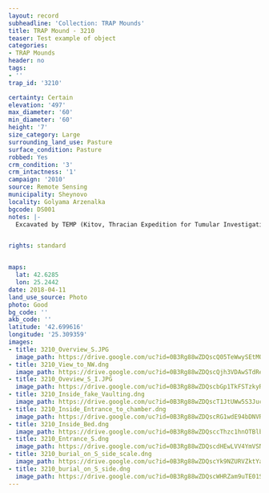 ```yaml
---
layout: record
subheadline: 'Collection: TRAP Mounds'
title: TRAP Mound - 3210
teaser: Test example of object
categories:
- TRAP Mounds
header: no
tags:
- ''
trap_id: '3210'

certainty: Certain
elevation: '497'
max_diameter: '60'
min_diameter: '60'
height: '7'
size_category: Large
surrounding_land_use: Pasture
surface_condition: Pasture
robbed: Yes
crm_condition: '3'
crm_intactness: '1'
campaign: '2010'
source: Remote Sensing
municipality: Sheynovo
locality: Golyama Arzenalka
bgcode: DS001
notes: |-
  Excavated by TEMP (Kitov, Thracian Expedition for Tumular Investigations). Tomb inside. Outside Sarcophagus brought from Malkata mogila. On the top geodetic point PT 3.


rights: standard


maps:
  lat: 42.6285
  lon: 25.2442
date: 2018-04-11
land_use_source: Photo
photo: Good
bg_code: ''
akb_code: ''
latitude: '42.699616'
longitude: '25.309359'
images:
- title: 3210_Overview_S.JPG
  image_path: https://drive.google.com/uc?id=0B3Rg88wZDQscQ05TeWwySEtMOXM
- title: 3210_View_to_NW.dng
  image_path: https://drive.google.com/uc?id=0B3Rg88wZDQscQjh3VDAwSTdReVk
- title: 3210_Oveview_S_I.JPG
  image_path: https://drive.google.com/uc?id=0B3Rg88wZDQscbGp1TkFSTzkyR00
- title: 3210_Inside_fake_Vaulting.dng
  image_path: https://drive.google.com/uc?id=0B3Rg88wZDQscT1JtUWw5S3JucWc
- title: 3210_Inside_Entrance_to_chamber.dng
  image_path: https://drive.google.com/uc?id=0B3Rg88wZDQscRG1wdE94bDNVRUU
- title: 3210_Inside_Bed.dng
  image_path: https://drive.google.com/uc?id=0B3Rg88wZDQsccThzc1hnOTBlb3c
- title: 3210_Entrance_S.dng
  image_path: https://drive.google.com/uc?id=0B3Rg88wZDQscdHEwLVV4YmVSN1k
- title: 3210_burial_on_S_side_scale.dng
  image_path: https://drive.google.com/uc?id=0B3Rg88wZDQscYk9NZURVZktYaGM
- title: 3210_burial_on_S_side.dng
  image_path: https://drive.google.com/uc?id=0B3Rg88wZDQscWHRZam9uTE01S0U
---
```

